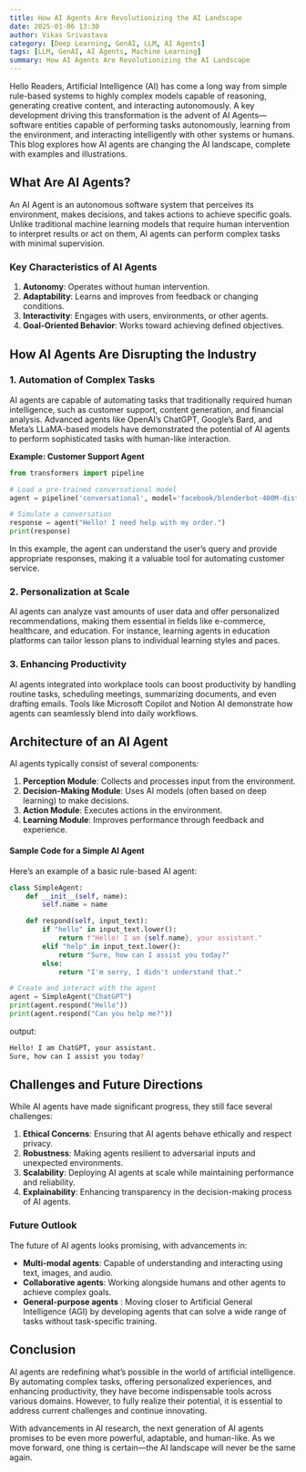 ```yaml
---
title: How AI Agents Are Revolutionizing the AI Landscape
date: 2025-01-06 13:30
author: Vikas Srivastava
category: [Deep Learning, GenAI, LLM, AI Agents]
tags: [LLM, GenAI, AI Agents, Machine Learning]
summary: How AI Agents Are Revolutionizing the AI Landscape
---
```


Hello Readers, Artificial Intelligence (AI) has come a long way from simple rule-based systems to highly complex models capable of reasoning, generating creative content, and interacting autonomously. A key development driving this transformation is the advent of AI Agents—software entities capable of performing tasks autonomously, learning from the environment, and interacting intelligently with other systems or humans. This blog explores how AI agents are changing the AI landscape, complete with examples and illustrations.

## What Are AI Agents?
An AI Agent is an autonomous software system that perceives its environment, makes decisions, and takes actions to achieve specific goals. Unlike traditional machine learning models that require human intervention to interpret results or act on them, AI agents can perform complex tasks with minimal supervision.

### Key Characteristics of AI Agents
1. **Autonomy**: Operates without human intervention.
2. **Adaptability**: Learns and improves from feedback or changing conditions.
3. **Interactivity**: Engages with users, environments, or other agents.
4. **Goal-Oriented Behavior**: Works toward achieving defined objectives.

## How AI Agents Are Disrupting the Industry

### 1. Automation of Complex Tasks

AI agents are capable of automating tasks that traditionally required human intelligence, such as customer support, content generation, and financial analysis. Advanced agents like OpenAI’s ChatGPT, Google’s Bard, and Meta’s LLaMA-based models have demonstrated the potential of AI agents to perform sophisticated tasks with human-like interaction.

**Example: Customer Support Agent**
```python
from transformers import pipeline

# Load a pre-trained conversational model
agent = pipeline('conversational', model='facebook/blenderbot-400M-distill')

# Simulate a conversation
response = agent("Hello! I need help with my order.")
print(response)
```

In this example, the agent can understand the user’s query and provide appropriate responses, making it a valuable tool for automating customer service.

### 2. Personalization at Scale

AI agents can analyze vast amounts of user data and offer personalized recommendations, making them essential in fields like e-commerce, healthcare, and education. For instance, learning agents in education platforms can tailor lesson plans to individual learning styles and paces.

### 3. Enhancing Productivity

AI agents integrated into workplace tools can boost productivity by handling routine tasks, scheduling meetings, summarizing documents, and even drafting emails. Tools like Microsoft Copilot and Notion AI demonstrate how agents can seamlessly blend into daily workflows.

## Architecture of an AI Agent

AI agents typically consist of several components:
1. **Perception Module**: Collects and processes input from the environment.
2. **Decision-Making Module**: Uses AI models (often based on deep learning) to make decisions.
3. **Action Module**: Executes actions in the environment.
4. **Learning Module**: Improves performance through feedback and experience.

#### Sample Code for a Simple AI Agent

Here’s an example of a basic rule-based AI agent:

```python
class SimpleAgent:
    def __init__(self, name):
        self.name = name

    def respond(self, input_text):
        if "hello" in input_text.lower():
            return f"Hello! I am {self.name}, your assistant."
        elif "help" in input_text.lower():
            return "Sure, how can I assist you today?"
        else:
            return "I'm sorry, I didn't understand that."

# Create and interact with the agent
agent = SimpleAgent("ChatGPT")
print(agent.respond("Hello"))
print(agent.respond("Can you help me?"))
```
output:
```sh
Hello! I am ChatGPT, your assistant.
Sure, how can I assist you today?
```

## Challenges and Future Directions

While AI agents have made significant progress, they still face several challenges:
1. **Ethical Concerns**: Ensuring that AI agents behave ethically and respect privacy.
2. **Robustness**: Making agents resilient to adversarial inputs and unexpected environments.
3. **Scalability**: Deploying AI agents at scale while maintaining performance and reliability.
4. **Explainability**: Enhancing transparency in the decision-making process of AI agents.

### Future Outlook

The future of AI agents looks promising, with advancements in:
- **Multi-modal agents**: Capable of understanding and interacting using text, images, and audio.
- **Collaborative agents**: Working alongside humans and other agents to achieve complex goals.
- **General-purpose agents** : Moving closer to Artificial General Intelligence (AGI) by developing agents that can solve a wide range of tasks without task-specific training.


## Conclusion

AI agents are redefining what’s possible in the world of artificial intelligence. By automating complex tasks, offering personalized experiences, and enhancing productivity, they have become indispensable tools across various domains. However, to fully realize their potential, it is essential to address current challenges and continue innovating.

With advancements in AI research, the next generation of AI agents promises to be even more powerful, adaptable, and human-like. As we move forward, one thing is certain—the AI landscape will never be the same again.